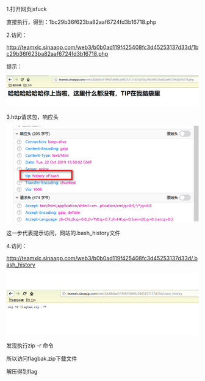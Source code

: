 1.打开网页jsfuck

直接执行，得到：1bc29b36f623ba82aaf6724fd3b16718.php

2.访问：

http://teamxlc.sinaapp.com/web3/b0b0ad119f425408fc3d45253137d33d/1bc29b36f623ba82aaf6724fd3b16718.php

提示：

![](https://raw.githubusercontent.com/h1iba1/h1iba1.github.io/refs/heads/master/_posts/CTF/CTFwriteup/cgctf/web/images/931B7F1A6BDD436CB21B5DC1049848ECclipboard.png)

3.http请求包，响应头

![](https://raw.githubusercontent.com/h1iba1/h1iba1.github.io/refs/heads/master/_posts/CTF/CTFwriteup/cgctf/web/images/44FCD2F7C5DE414C91D646EB025518FFclipboard.png)

这一步代表提示访问，网站的.bash_history文件

4.访问：

http://teamxlc.sinaapp.com/web3/b0b0ad119f425408fc3d45253137d33d/.bash_history

![](https://raw.githubusercontent.com/h1iba1/h1iba1.github.io/refs/heads/master/_posts/CTF/CTFwriteup/cgctf/web/images/FAF59AB94D45428FB4B17168BDFB6684clipboard.png)

发现执行zip -r 命令

所以访问flagbak.zip下载文件

解压得到flag

